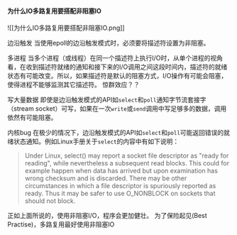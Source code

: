 #### 为什么IO多路复用要搭配非阻塞IO
![[为什么IO多路复用要搭配非阻塞IO.png]]

边沿触发
当使用epoll的边沿触发模式时，必须要将描述符设置为非阻塞。

多进程
当多个进程（或线程）在同一个描述符上执行I/O时，从单个进程的视角看，在收到描述符就绪的通知和接下来的I/O调用之间这段时间内，描述符的就绪状态有可能改变。所以，如果描述符是默认的阻塞方式，I/O操作有可能会阻塞，使得进程不能够监测其它描述符。
惊群效应？？

写大量数据
即使是边沿触发模式的API如`select`和`poll`通知字节流套接字（stream socket）可写，如果在一次`write`或`send`调用中写足够多的数据，调用依然有可能阻塞。

内核bug
在极少的情况下，边沿触发模式的API如`select`和`poll`可能返回错误的就绪状态通知。例如Linux手册关于`select`的内容中有如下说明：

> Under Linux, select() may report a socket file descriptor as "ready for reading", while nevertheless a subsequent read blocks. This could for example happen when data has arrived but upon examination has wrong checksum and is discarded. There may be other circumstances in which a file descriptor is spuriously reported as ready. Thus it may be safer to use O_NONBLOCK on sockets that should not block.

正如上面所说的，使用非阻塞I/O，程序会更加健壮。
为了保险起见(Best Practise)，多路复用最好使用非阻塞IO

